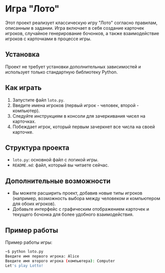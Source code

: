 # Игра "Лото"

Этот проект реализует классическую игру "Лото" согласно правилам, описанным в задании. Игра включает в себя создание карточек игроков, случайное генерирование бочонков, а также взаимодействие игроков с карточками в процессе игры.

## Установка

Проект не требует установки дополнительных зависимостей и использует только стандартную библиотеку Python.

## Как играть

1. Запустите файл `loto.py`.
2. Введите имена игроков (первый игрок - человек, второй - компьютер).
3. Следуйте инструкциям в консоли для зачеркивания чисел на карточках.
4. Побеждает игрок, который первым зачеркнет все числа на своей карточке.

## Структура проекта

- `loto.py`: основной файл с логикой игры.
- `README.md`: файл, который вы читаете сейчас.

## Дополнительные возможности

- Вы можете расширить проект, добавив новые типы игроков (например, возможность выбора между человеком и компьютером для обоих игроков).
- Добавьте интерфейс с графическим отображением карточек и текущего бочонка для более удобного взаимодействия.

## Пример работы

Пример работы игры:

```bash
~$ python loto.py
Введите имя первого игрока: Alice
Введите имя второго игрока (компьютера): Computer
Let's play Lotto!

